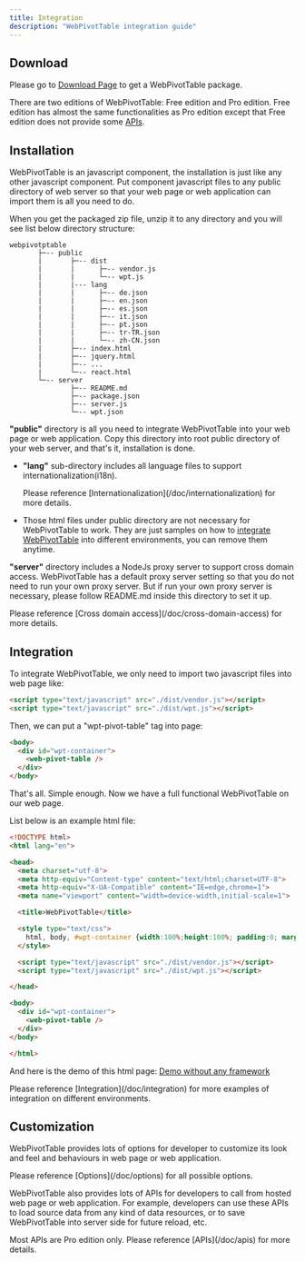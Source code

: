 ```yaml
---
title: Integration
description: "WebPivotTable integration guide"
---
```


## Download

Please go to [Download Page](/download) to get a WebPivotTable package.

There are two editions of WebPivotTable: Free edition and Pro edition.
Free edition has almost the same functionalities as Pro edition except that Free edition does not provide some [APIs](/doc/apis). 

## Installation

WebPivotTable is an javascript component, the installation is just like any other javascript component.
Put component javascript files to any public directory of web server so that your web page or web application can
import them is all you need to do.

When you get the packaged zip file, unzip it to any directory and you will see list below directory structure:

```
webpivotptable
       ├─-- public
       |       ├─-- dist
       |       |      ├─-- vendor.js
       |       |      └─-- wpt.js
       |       |--- lang  
       |       |      ├─-- de.json
       |       |      ├─-- en.json
       |       |      ├─-- es.json
       |       |      ├─-- it.json
       |       |      ├─-- pt.json
       |       |      ├─-- tr-TR.json
       |       |      └─-- zh-CN.json
       |       ├─-- index.html
       |       ├─-- jquery.html
       |       ├─-- ...
       |       └─-- react.html
       └─-- server
               ├─-- README.md
               ├─-- package.json
               ├─-- server.js
               └─-- wpt.json

```
 
__"public"__ directory is all you need to integrate WebPivotTable into your web page or web application.
Copy this directory into root public directory of your web server, and that's it, installation is done.  

  * __"lang"__ sub-directory includes all language files to support internationalization(i18n). 
 
    <div class="Alert Alert--orange">
    Please reference [Internationalization](/doc/internationalization) for more details. 
    </div>

  * Those html files under public directory are not necessary for WebPivotTable to work. They are just samples on how to
   [integrate WebPivotTable](#integration) into different environments, you can remove them anytime.


__"server"__ directory includes a NodeJs proxy server to support cross domain access. WebPivotTable has a default
 proxy server setting so that you do not need to run your own proxy server. But if run your own proxy server is necessary, 
 please follow README.md inside this directory to set it up. 

<p class="Alert Alert--orange">
Please reference [Cross domain access](/doc/cross-domain-access) for more details. 
</p>
 
 
## Integration
 
To integrate WebPivotTable, we only need to import two javascript files into web page like:

```html
<script type="text/javascript" src="./dist/vendor.js"></script>
<script type="text/javascript" src="./dist/wpt.js"></script>
```

Then, we can put a "wpt-pivot-table" tag into page:
```html
<body>
  <div id="wpt-container">
    <web-pivot-table />
  </div>
</body>
``` 
 
That's all. Simple enough. Now we have a full functional WebPivotTable on our web page.       
 
List below is an example html file:
```html
<!DOCTYPE html>
<html lang="en">

<head>
  <meta charset="utf-8">
  <meta http-equiv="Content-type" content="text/html;charset=UTF-8">
  <meta http-equiv="X-UA-Compatible" content="IE=edge,chrome=1">
  <meta name="viewport" content="width=device-width,initial-scale=1">

  <title>WebPivotTable</title>

  <style type="text/css">
    html, body, #wpt-container {width:100%;height:100%; padding:0; margin:0;}
  </style>

  <script type="text/javascript" src="./dist/vendor.js"></script>
  <script type="text/javascript" src="./dist/wpt.js"></script>

</head>

<body>
  <div id="wpt-container">
    <web-pivot-table />
  </div>
</body>

</html>
```  
  
And here is the demo of this html page:  [Demo without any framework](/demo) 
  
<div class="Alert Alert--orange">
Please reference [Integration](/doc/integration) for more examples of integration on different environments. 
</div>
  
  
## Customization

WebPivotTable provides lots of options for developer to customize its look and feel and behaviours
in web page or web application.

<div class="Alert Alert--orange">
Please reference [Options](/doc/options) for all possible options.
</div>


WebPivotTable also provides lots of APIs for developers to call from hosted web page or web application.
For example, developers can use these APIs to load source data from any kind of data resources,
or to save WebPivotTable into server side for future reload, etc.

<div class="Alert Alert--orange">
Most APIs are Pro edition only. Please reference [APIs](/doc/apis) for more details.
</div>




